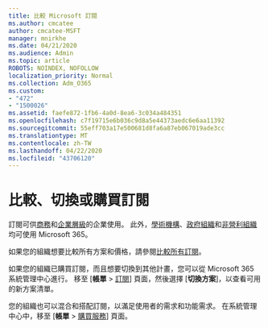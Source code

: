 ```yaml
---
title: 比較 Microsoft 訂閱
ms.author: cmcatee
author: cmcatee-MSFT
manager: mnirkhe
ms.date: 04/21/2020
ms.audience: Admin
ms.topic: article
ROBOTS: NOINDEX, NOFOLLOW
localization_priority: Normal
ms.collection: Adm_O365
ms.custom:
- "472"
- "1500026"
ms.assetid: faefe872-1fb6-4a0d-8ea6-3c034a484351
ms.openlocfilehash: c7f19715e6b036c9d8a5e44373aedc6e6aa11392
ms.sourcegitcommit: 55eff703a17e500681d8fa6a87eb067019ade3cc
ms.translationtype: MT
ms.contentlocale: zh-TW
ms.lasthandoff: 04/22/2020
ms.locfileid: "43706120"
---
```

# <a name="compare-switch-or-purchase-subscriptions"></a>比較、切換或購買訂閱
  
訂閱可供[商務](https://products.office.com/compare-all-microsoft-office-products?tab=2)和[企業層級](https://products.office.com/business/compare-more-office-365-for-business-plans)的企業使用。 此外，[學術機構](https://products.office.com/academic/compare-office-365-education-plans)、[政府組織](https://products.office.com/government/compare-office-365-government-plans)和[非營利組織](https://products.office.com/nonprofit/office-365-nonprofit-plans-and-pricing?tab=1)均可使用 Microsoft 365。
  
如果您的組織想要比較所有方案和價格，請參閱[比較所有訂閱](https://products.office.com/business/compare-more-office-365-for-business-plans)。
  
如果您的組織已購買訂閱，而且想要切換到其他計畫，您可以從 Microsoft 365 系統管理中心進行。 移至 [**帳單** \> [訂閱](https://go.microsoft.com/fwlink/p/?linkid=842054)] 頁面，然後選擇 [**切換方案**]，以查看可用的新方案清單。
  
您的組織也可以混合和搭配訂閱，以滿足使用者的需求和功能需求。 在系統管理中心中，移至 [**帳單** \> [購買服務](https://go.microsoft.com/fwlink/p/?linkid=868433)] 頁面。